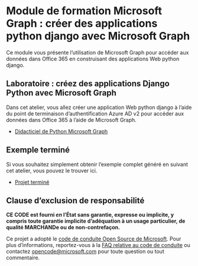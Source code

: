 # <a name="microsoft-graph-training-module---build-python-django-apps-with-microsoft-graph"></a>Module de formation Microsoft Graph : créer des applications python django avec Microsoft Graph

Ce module vous présente l’utilisation de Microsoft Graph pour accéder aux données dans Office 365 en construisant des applications Web python django.

## <a name="lab---build-python-django-apps-with-microsoft-graph"></a>Laboratoire : créez des applications Django Python avec Microsoft Graph

Dans cet atelier, vous allez créer une application Web python django à l’aide du point de terminaison d’authentification Azure AD v2 pour accéder aux données dans Office 365 à l’aide de Microsoft Graph.

- [Didacticiel de Python Microsoft Graph](https://docs.microsoft.com/graph/tutorials/python)

## <a name="completed-sample"></a>Exemple terminé

Si vous souhaitez simplement obtenir l’exemple complet généré en suivant cet atelier, vous pouvez le trouver ici.

- [Projet terminé](demo)

## <a name="disclaimer"></a>Clause d’exclusion de responsabilité

**CE CODE est fourni *en* l’État sans garantie, expresse ou implicite, y compris toute garantie implicite d’adéquation à un usage particulier, de qualité MARCHANDe ou de non-contrefaçon.**

Ce projet a adopté le [code de conduite Open Source de Microsoft](https://opensource.microsoft.com/codeofconduct/). Pour plus d’informations, reportez-vous à la [FAQ relative au code de conduite](https://opensource.microsoft.com/codeofconduct/faq/) ou contactez [opencode@microsoft.com](mailto:opencode@microsoft.com) pour toute question ou tout commentaire.
